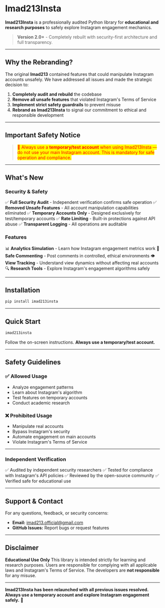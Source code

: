 # Imad213Insta

**Imad213Insta** is a professionally audited Python library for **educational and research purposes** to safely explore Instagram engagement mechanics.

> **Version 2.0+** - Completely rebuilt with security-first architecture and full transparency.

---

## Why the Rebranding?

The original **Imad213** contained features that could manipulate Instagram accounts unsafely. We have addressed all issues and made the strategic decision to:

1. **Completely audit and rebuild** the codebase
2. **Remove all unsafe features** that violated Instagram's Terms of Service
3. **Implement strict safety guardrails** to prevent misuse
4. **Rebrand as Imad213Insta** to signal our commitment to ethical and responsible development

---

## Important Safety Notice

> <mark style="color:red;">🚨 Always use a **temporary/test account** when using Imad213Insta — do not use your main Instagram account. This is mandatory for safe operation and compliance.</mark>

---

## What's New

### Security & Safety

✅ **Full Security Audit** - Independent verification confirms safe operation
✅ **Removed Unsafe Features** - All account manipulation capabilities eliminated
✅ **Temporary Accounts Only** - Designed exclusively for test/temporary accounts
✅ **Rate Limiting** - Built-in protections against API abuse
✅ **Transparent Logging** - All operations are auditable

### Features

📊 **Analytics Simulation** - Learn how Instagram engagement metrics work
💬 **Safe Commenting** - Post comments in controlled, ethical environments
👁️ **View Tracking** - Understand view dynamics without affecting real accounts
🔍 **Research Tools** - Explore Instagram's engagement algorithms safely

---

## Installation

```bash
pip install imad213insta
```

---

## Quick Start

```bash
imad213insta
```

Follow the on-screen instructions. **Always use a temporary/test account.**

---

## Safety Guidelines

### ✅ Allowed Usage

* Analyze engagement patterns
* Learn about Instagram's algorithm
* Test features on temporary accounts
* Conduct academic research

### ❌ Prohibited Usage

* Manipulate real accounts
* Bypass Instagram's security
* Automate engagement on main accounts
* Violate Instagram's Terms of Service

---


### Independent Verification

✅ Audited by independent security researchers
✅ Tested for compliance with Instagram's API policies
✅ Reviewed by the open-source community
✅ Verified safe for educational use

---

## Support & Contact

For any questions, feedback, or security concerns:

* **Email:** [imad213.official@gmail.com](mailto:imad213.official@gmail.com)
* **GitHub Issues:** Report bugs or request features

---

## Disclaimer

**Educational Use Only**
This library is intended strictly for learning and research purposes. Users are responsible for complying with all applicable laws and Instagram's Terms of Service. The developers are **not responsible** for any misuse.

---

**Imad213Insta has been relaunched with all previous issues resolved. Always use a temporary account and explore Instagram engagement safely.** 🚀
